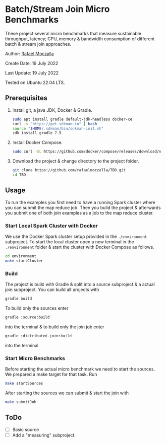# Batch/Stream Join Micro Benchmarks
These project several micro benchmarks that measure sustainable throughput, latency; CPU, memory & bandwidth consumption of different batch & stream join approaches.

Author: [Rafael Moczalla](Rafael.Moczalla@hpi.de)

Create Date: 19 July 2022

Last Update: 19 July 2022

Tested on Ubuntu 22.04 LTS.

## Prerequisites
1. Install git, a java JDK, Docker & Gradle.
    ```bash
    sudo apt install gradle default-jdk-headless docker-ce
    curl -s "https://get.sdkman.io" | bash
    source "$HOME/.sdkman/bin/sdkman-init.sh"
    sdk install gradle 7.5
    ```

2. Install Docker Compose.
    ```bash
    sudo curl -SL https://github.com/docker/compose/releases/download/v2.6.1/docker-compose-linux-x86_64 -o /usr/local/bin/docker-compose
    ```

3. Download the project & change directory to the project folder.
    ```bash
    git clone https://github.com/rafaelmoczalla/TBD.git
    cd TBD
    ```

## Usage
To run the examples you first need to have a running Spark cluster where you can submit the map reduce job. Then you build the project & afterwards you submit one of both join examples as a job to the map reduce cluster.

### Start Local Spark Cluster with Docker
We use the Docker Spark cluster setup provided in the `./environment` subproject. To start the local cluster open a new terminal in the `./environment` folder & start the cluster with Docker Compose as follows.
```bash
cd environment
make startCluster
```

### Build
The project is build with Gradle & split into a source subproject & a actual join subproject. You can build all projects with
```bash
gradle build
```

To build only the sources enter
```bash
gradle :source:build
```
into the terminal & to build only the join job enter
```bash
gradle :distributed-join:build
```
into the terminal.

### Start Micro Benchmarks
Before starting the actual micro benchmark we need to start the sources. We prepared a make target for that task. Run
```bash
make startSources
```

After starting the sources we can submit & start the join with
```bash
make submitJob
```

## ToDo
- [ ] Basic source
- [ ] Add a "measuring" subproject.
